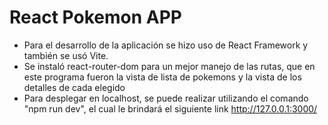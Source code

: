 # React Pokemon APP

- Para el desarrollo de la aplicación se hizo uso de React Framework y también se usó Vite.
- Se instaló react-router-dom para un mejor manejo de las rutas, que en este programa fueron la vista de lista de pokemons y la vista de los detalles de cada elegido
- Para desplegar en localhost, se puede realizar utilizando el comando "npm run dev", el cual le brindará el siguiente link  http://127.0.0.1:3000/